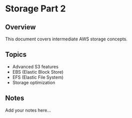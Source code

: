 # Storage Part 2

## Overview

This document covers intermediate AWS storage concepts.

## Topics

- Advanced S3 features
- EBS (Elastic Block Store)
- EFS (Elastic File System)
- Storage optimization

## Notes

Add your notes here...